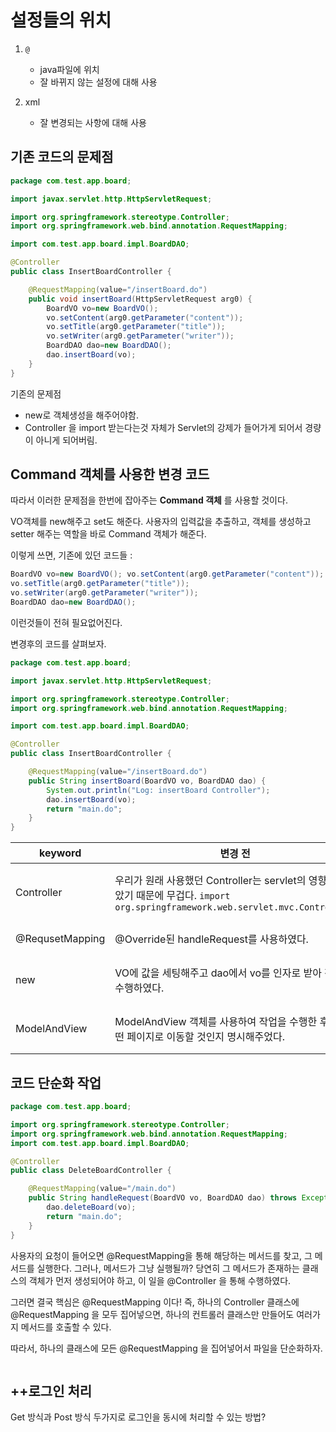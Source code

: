 # 설정들의 위치 

1. `@` 
    - java파일에 위치
    - 잘 바뀌지 않는 설정에 대해 사용 

2. xml 
    - 잘 변경되는 사항에 대해 사용


## 기존 코드의 문제점  
```java
package com.test.app.board;

import javax.servlet.http.HttpServletRequest;

import org.springframework.stereotype.Controller;
import org.springframework.web.bind.annotation.RequestMapping;

import com.test.app.board.impl.BoardDAO;

@Controller
public class InsertBoardController {

	@RequestMapping(value="/insertBoard.do")
	public void insertBoard(HttpServletRequest arg0) {
		BoardVO vo=new BoardVO();
		vo.setContent(arg0.getParameter("content"));
		vo.setTitle(arg0.getParameter("title"));
		vo.setWriter(arg0.getParameter("writer"));
		BoardDAO dao=new BoardDAO();
		dao.insertBoard(vo);		
	}
}
```

기존의 문제점 
 - new로 객체생성을 해주어야함. 
 - Controller 을 import 받는다는것 자체가 Servlet의 강제가 들어가게 되어서 경량이 아니게 되어버림. 

## Command 객체를 사용한 변경 코드 
따라서 이러한 문제점을 한번에 잡아주는 **Command 객체** 를 사용할 것이다. 

VO객체를 new해주고 set도 해준다. 사용자의 입력값을 추출하고, 객체를 생성하고 setter 해주는 역할을 바로 Command 객체가 해준다. 

이렇게 쓰면, 기존에 있던 코드들 : 
```java
BoardVO vo=new BoardVO(); vo.setContent(arg0.getParameter("content"));
vo.setTitle(arg0.getParameter("title"));
vo.setWriter(arg0.getParameter("writer")); 
BoardDAO dao=new BoardDAO();
```
이런것들이 전혀 필요없어진다. 

변경후의 코드를 살펴보자. 

```java
package com.test.app.board;

import javax.servlet.http.HttpServletRequest;

import org.springframework.stereotype.Controller;
import org.springframework.web.bind.annotation.RequestMapping;

import com.test.app.board.impl.BoardDAO;

@Controller 
public class InsertBoardController {

	@RequestMapping(value="/insertBoard.do")
	public String insertBoard(BoardVO vo, BoardDAO dao) {
		System.out.println("Log: insertBoard Controller");		
		dao.insertBoard(vo);
        return "main.do";
	}
}
``` 

|keyword|변경 전|변경 후|
|-|-|-|
|Controller |우리가 원래 사용했던 Controller는 servlet의 영향을 받았기 때문에 무겁다. `import org.springframework.web.servlet.mvc.Controller;`|따라서, 이를 경량으로 만들기 위해 @Controller을 사용하고, `import org.springframework.stereotype.Controller;` 를 import 받는다.|
|@RequsetMapping |@Override된 handleRequest를 사용하였다.| Controller을 바꾸었기 때문에 @RequestMapping을 사용해 요청을 인식해준다. |
|new|  VO에 값을 세팅해주고 dao에서 vo를 인자로 받아 작업을 수행하였다.| 그러나 이를 위해 new 연산자를 사용하였기 때문에, 이는 좋지 못하다. 따라서 메서드의 파라미터값으로 vo와 dao를 넘겨준다. |
|ModelAndView|ModelAndView 객체를 사용하여 작업을 수행한 후에 어떤 페이지로 이동할 것인지 명시해주었다. |그러나, 만약 **데이터를 보낼 필요가 없는 요청**일 경우에는 ModelAndView가 필요없다. 따라서 String타입으로 return해주었다. |

## 코드 단순화 작업 

```java
package com.test.app.board;

import org.springframework.stereotype.Controller;
import org.springframework.web.bind.annotation.RequestMapping;
import com.test.app.board.impl.BoardDAO;

@Controller
public class DeleteBoardController {

	@RequestMapping(value="/main.do")
	public String handleRequest(BoardVO vo, BoardDAO dao) throws Exception {	
		dao.deleteBoard(vo);
		return "main.do";
	}
}
```

사용자의 요청이 들어오면 @RequestMapping을 통해 해당하는 메서드를 찾고, 그 메서드를 실행한다. 그러나, 메서드가 그냥 실행될까? 당연히 그 메서드가 존재하는 클래스의 객체가 먼저 생성되어야 하고, 이 일을 @Controller 을 통해 수행하였다. 

그러면 결국 핵심은 @RequestMapping 이다! 즉, 하나의 Controller 클래스에  @RequestMapping 을 모두 집어넣으면, 하나의 컨트롤러 클래스만 만들어도 여러가지 메서드를 호출할 수 있다. 

따라서, 하나의 클래스에 모든 @RequestMapping 을 집어넣어서 파일을 단순화하자. 

```java

```

## ++로그인 처리

Get 방식과 Post 방식 두가지로 로그인을 동시에 처리할 수 있는 방법? 


